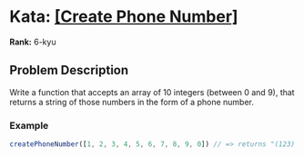 # Kata: [\[Create Phone Number\]](https://www.codewars.com/kata/525f50e3b73515a6db000b83)

**Rank:** 6-kyu

## Problem Description
Write a function that accepts an array of 10 integers (between 0 and 9), that returns a string of those numbers in the form of a phone number.

### Example

```javascript
createPhoneNumber([1, 2, 3, 4, 5, 6, 7, 8, 9, 0]) // => returns "(123) 456-7890"
